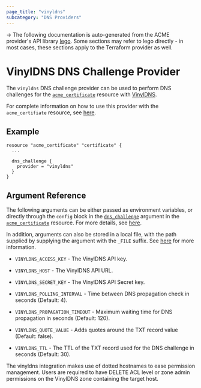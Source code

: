```yaml
---
page_title: "vinyldns"
subcategory: "DNS Providers"
---
```


-> The following documentation is auto-generated from the ACME
provider's API library [lego](https://go-acme.github.io/lego/).  Some
sections may refer to lego directly - in most cases, these sections
apply to the Terraform provider as well.

# VinylDNS DNS Challenge Provider

The `vinyldns` DNS challenge provider can be used to perform DNS challenges for
the [`acme_certificate`][resource-acme-certificate] resource with
[VinylDNS](https://www.vinyldns.io).

[resource-acme-certificate]: ../resources/certificate.md

For complete information on how to use this provider with the `acme_certifiate`
resource, see [here][resource-acme-certificate-dns-challenges].

[resource-acme-certificate-dns-challenges]: ../resources/certificate.md#using-dns-challenges

## Example

```hcl
resource "acme_certificate" "certificate" {
  ...

  dns_challenge {
    provider = "vinyldns"
  }
}
```
## Argument Reference

The following arguments can be either passed as environment variables, or
directly through the `config` block in the
[`dns_challenge`][resource-acme-certificate-dns-challenge-arg] argument in the
[`acme_certificate`][resource-acme-certificate] resource. For more details, see
[here][resource-acme-certificate-dns-challenges].

[resource-acme-certificate-dns-challenge-arg]: ../resources/certificate.md#dns_challenge

In addition, arguments can also be stored in a local file, with the path
supplied by supplying the argument with the `_FILE` suffix. See
[here][acme-certificate-file-arg-example] for more information.

[acme-certificate-file-arg-example]: ../resources/certificate.md#using-variable-files-for-provider-arguments

* `VINYLDNS_ACCESS_KEY` - The VinylDNS API key.
* `VINYLDNS_HOST` - The VinylDNS API URL.
* `VINYLDNS_SECRET_KEY` - The VinylDNS API Secret key.

* `VINYLDNS_POLLING_INTERVAL` - Time between DNS propagation check in seconds (Default: 4).
* `VINYLDNS_PROPAGATION_TIMEOUT` - Maximum waiting time for DNS propagation in seconds (Default: 120).
* `VINYLDNS_QUOTE_VALUE` - Adds quotes around the TXT record value (Default: false).
* `VINYLDNS_TTL` - The TTL of the TXT record used for the DNS challenge in seconds (Default: 30).

The vinyldns integration makes use of dotted hostnames to ease permission management.
Users are required to have DELETE ACL level or zone admin permissions on the VinylDNS zone containing the target host.

